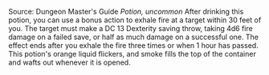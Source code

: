 Source: Dungeon Master's Guide
*Potion, uncommon*
After drinking this potion, you can use a bonus action to exhale fire at a target within 30 feet of you. The target must make a DC 13 Dexterity saving throw, taking 4d6 fire damage on a failed save, or half as much damage on a successful one. The effect ends after you exhale the fire three times or when 1 hour has passed.
This potion's orange liquid flickers, and smoke fills the top of the container and wafts out whenever it is opened.